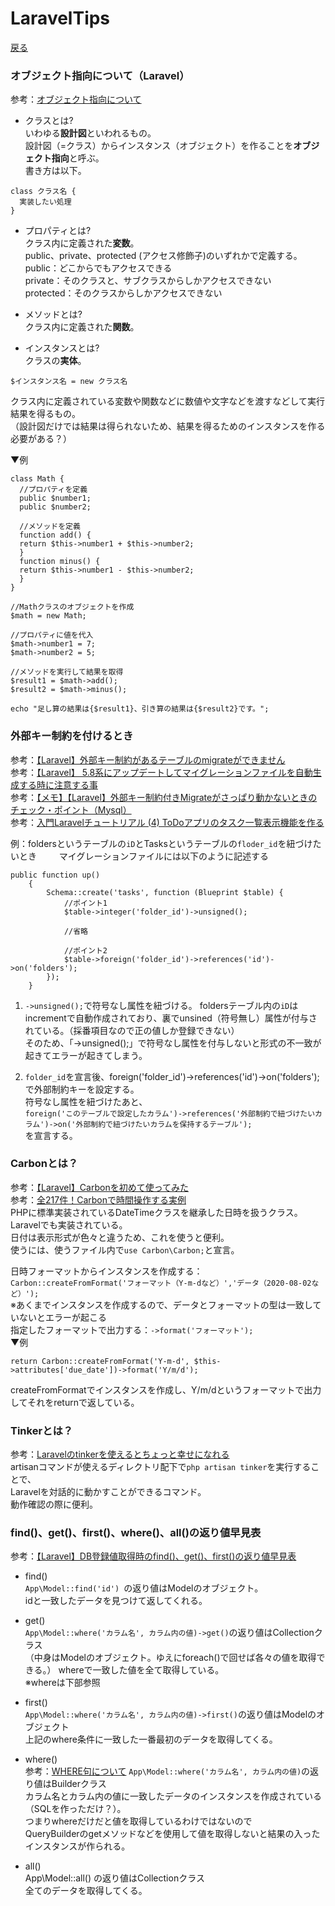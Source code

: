 # LaravelTips

[戻る](https://github.com/RyutoMita-SO/Documents)  

### オブジェクト指向について（Laravel）  
参考：[オブジェクト指向について](https://laraweb.net/surrounding/466/)  
* クラスとは?  
いわゆる**設計図**といわれるもの。  
設計図（=クラス）からインスタンス（オブジェクト）を作ることを**オブジェクト指向**と呼ぶ。  
書き方は以下。  
```
class クラス名 {
  実装したい処理
}
```

* プロパティとは?  
クラス内に定義された**変数**。  
public、private、protected (アクセス修飾子)のいずれかで定義する。  
public：どこからでもアクセスできる  
private：そのクラスと、サブクラスからしかアクセスできない  
protected：そのクラスからしかアクセスできない  

* メソッドとは?  
クラス内に定義された**関数**。  

* インスタンスとは?  
クラスの**実体**。  
```
$インスタンス名 = new クラス名
```
クラス内に定義されている変数や関数などに数値や文字などを渡すなどして実行結果を得るもの。  
（設計図だけでは結果は得られないため、結果を得るためのインスタンスを作る必要がある？）  

▼例  

```
class Math {
  //プロパティを定義
  public $number1;
  public $number2;
 
  //メソッドを定義
  function add() {
  return $this->number1 + $this->number2;
  }
  function minus() {
  return $this->number1 - $this->number2;
  }
}
```

```
//Mathクラスのオブジェクトを作成
$math = new Math;
 
//プロパティに値を代入
$math->number1 = 7;
$math->number2 = 5;
 
//メソッドを実行して結果を取得
$result1 = $math->add();
$result2 = $math->minus();
 
echo "足し算の結果は{$result1}、引き算の結果は{$result2}です。";
```

### 外部キー制約を付けるとき  
参考：[【Laravel】外部キー制約があるテーブルのmigrateができません](https://teratail.com/questions/187718)  
参考：[【Laravel】 5.8系にアップデートしてマイグレーションファイルを自動生成する時に注意する事](https://blog.websandbag.com/entry/2019/06/09/111933)  
参考：[【メモ】【Laravel】外部キー制約付きMigrateがさっぱり動かないときのチェック・ポイント（Mysql）](https://qiita.com/0w0/items/4a9cb7d27794bfb93d46)  
参考：[入門Laravelチュートリアル (4) ToDoアプリのタスク一覧表示機能を作る](https://www.hypertextcandy.com/laravel-tutorial-todo-app-list-tasks)  　　

例：foldersというテーブルの`iD`とTasksというテーブルの`floder_id`を紐づけたいとき  　　
マイグレーションファイルには以下のように記述する  
```
public function up()
    {
        Schema::create('tasks', function (Blueprint $table) {
            //ポイント1
            $table->integer('folder_id')->unsigned();
            
            //省略

            //ポイント2
            $table->foreign('folder_id')->references('id')->on('folders');
        });
    }
```
1. `->unsigned();`で符号なし属性を紐づける。
foldersテーブル内の`iD`はincrementで自動作成されており、裏でunsined（符号無し）属性が付与されている。（採番項目なので正の値しか登録できない）  
そのため、「->unsigned();」で符号なし属性を付与しないと形式の不一致が起きてエラーが起きてしまう。  

1. `folder_id`を宣言後、foreign('folder_id')->references('id')->on('folders');で外部制約キーを設定する。  
符号なし属性を紐づけたあと、  
`foreign('このテーブルで設定したカラム')->references('外部制約で紐づけたいカラム')->on('外部制約で紐づけたいカラムを保持するテーブル');`  
を宣言する。  

### Carbonとは？  
参考：[【Laravel】Carbonを初めて使ってみた](https://qiita.com/mackeyTA/items/e8b5e47a9f020a1902c0)  
参考：[全217件！Carbonで時間操作する実例](https://blog.capilano-fw.com/?p=867#createFromFormat)  
PHPに標準実装されているDateTimeクラスを継承した日時を扱うクラス。
Laravelでも実装されている。  
日付は表示形式が色々と違うため、これを使うと便利。  
使うには、使うファイル内で`use Carbon\Carbon;`と宣言。  
  
日時フォーマットからインスタンスを作成する：`Carbon::createFromFormat('フォーマット（Y-m-dなど）','データ（2020-08-02など）');`  
※あくまでインスタンスを作成するので、データとフォーマットの型は一致していないとエラーが起こる  
指定したフォーマットで出力する：`->format('フォーマット');`  
▼例
```
return Carbon::createFromFormat('Y-m-d', $this->attributes['due_date'])->format('Y/m/d');
```
createFromFormatでインスタンスを作成し、Y/m/dというフォーマットで出力してそれをreturnで返している。  

### Tinkerとは？  
参考：[Laravelのtinkerを使えるとちょっと幸せになれる](https://qiita.com/juve_534/items/96dc6e7e0652dced1428)  
artisanコマンドが使えるディレクトリ配下で`php artisan tinker`を実行することで、  
Laravelを対話的に動かすことができるコマンド。  
動作確認の際に便利。  

### find()、get()、first()、where()、all()の返り値早見表  
参考：[【Laravel】DB登録値取得時のfind()、get()、first()の返り値早見表](https://qiita.com/sola-msr/items/fac931c72e1c46ae5f0f)  
* find()  
`App\Model::find('id') `の返り値はModelのオブジェクト。  
idと一致したデータを見つけて返してくれる。  

* get()  
`App\Model::where('カラム名', カラム内の値)->get()`の返り値はCollectionクラス  
（中身はModelのオブジェクト。ゆえにforeach()で回せば各々の値を取得できる。） 
whereで一致した値を全て取得している。  
※whereは下部参照  

* first()  
`App\Model::where('カラム名', カラム内の値)->first()`の返り値はModelのオブジェクト  
上記のwhere条件に一致した一番最初のデータを取得してくる。  

* where()   
参考：[WHERE句について](https://www.ritolab.com/entry/93#aj_11)
`App\Model::where('カラム名', カラム内の値)`の返り値はBuilderクラス  
カラム名とカラム内の値に一致したデータのインスタンスを作成されている（SQLを作っただけ？）。  
つまりwhereだけだと値を取得しているわけではないので  
QueryBuilderのgetメソッドなどを使用して値を取得しないと結果の入ったインスタンスが作られる。

* all()  
App\Model::all() の返り値はCollectionクラス  
全てのデータを取得してくる。  
